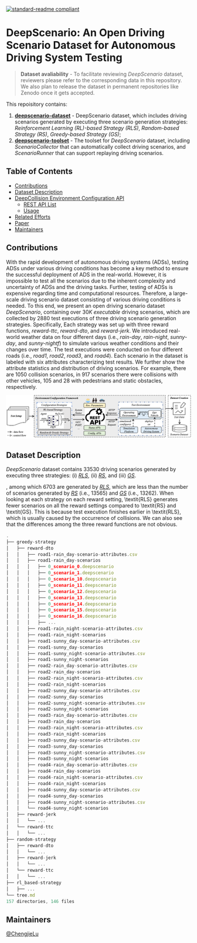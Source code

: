 [![standard-readme compliant](https://img.shields.io/badge/readme%20style-standard-brightgreen.svg?style=flat-square)](https://github.com/RichardLitt/standard-readme)
# DeepScenario: An Open Driving Scenario Dataset for Autonomous Driving System Testing

> **Dataset avaliability** - To facilitate reviewing *DeepScenario* dataset, reviewers please refer to the corresponding data in this repository. We also plan to release the dataset in permanent repositories like Zenodo once it gets accepted.<br/>

This repoisitory contains:

1. **[deepscenario-dataset](https://github.com/Simula-COMPLEX/DeepScenario/tree/main/deepscenario-dataset)** - DeepScenario dataset, which includes driving scenarios generated by executing three scenario generation strategies: *Reinforcement Learning (RL)-based Strategy (RLS)*, *Random-based Strategy (RS)*, *Greedy-based Strategy (GS)*;
2. **[deepscenario-toolset](https://github.com/Simula-COMPLEX/DeepScenario/tree/main/deepscenario-toolset)** - The toolset for *DeepScenario* dataset, including *ScenarioCollector* that can automatically collect driving scenarios, and *ScenarioRunner* that can support replaying driving scenarios.

## Table of Contents
- [Contributions](#contributions)
- [Dataset Description](#dataset-description)
- [DeepCollision Environment Configuration API](#deepCollision-environment-configuration-api)
  - [REST API List](#rest-api-list)
  - [Usage](#usage)
- [Related Efforts](#related-efforts)
- [Paper](#paper)
- [Maintainers](#maintainers)

## Contributions
With the rapid development of autonomous driving systems (ADSs), testing ADSs under various driving conditions has become a key method to ensure the successful deployment of ADS in the real-world. However, it is impossible to test all the scenarios due to the inherent complexity and uncertainty of ADSs and the driving tasks. Further, testing of ADSs is expensive regarding time and computational resources. Therefore, a large-scale driving scenario dataset consisting of various driving conditions is needed. To this end, we present an open driving scenario dataset *DeepScenario*, containing over 30*K* *executable* driving scenarios, which are collected by 2880 test executions of three driving scenario generation strategies. Specifically, Each strategy was set up with three reward functions, *reward-ttc*, *reward-dto*, and *reward-jerk*. We introduced real-world weather data on four different days (i.e., *rain-day*, *rain-night*, *sunny-day*, and *sunny-nightf*) to simulate various weather conditions and their changes over time. The test executions were conducted on four different roads (i.e., *road1*, *road2*, *road3*, and *road4*). 
Each scenario in the dataset is labeled with six attributes characterizing test results. We further show the attribute statistics and distribution of driving scenarios. For example, there are 1050 collision scenarios, in 917 scenarios there were collisions with other vehicles, 105 and 28 with pedestrians and static obstacles, respectively.

![image](https://github.com/Simula-COMPLEX/DeepScenario/blob/main/figures/dataset-generation-overview.png)

## Dataset Description
*DeepScenario* dataset contains 33530 driving scenarios generated by executing three strategies: (i) *[RLS](https://github.com/Simula-COMPLEX/DeepScenario/tree/main/deepscenario-dataset/rl_based-strategy)*, (ii) *[RS](https://github.com/Simula-COMPLEX/DeepScenario/tree/main/deepscenario-dataset/random-strategy)*, and (iii) *[GS](https://github.com/Simula-COMPLEX/DeepScenario/tree/main/deepscenario-dataset/greedy-strategy)*. 


, among which 6703 are generated by *[RLS](https://github.com/Simula-COMPLEX/DeepScenario/tree/main/deepscenario-dataset/rl_based-strategy)*, which are less than the number of scenarios generated by *[RS](https://github.com/Simula-COMPLEX/DeepScenario/tree/main/deepscenario-dataset/random-strategy)* (i.e., 13565) and *[GS](https://github.com/Simula-COMPLEX/DeepScenario/tree/main/deepscenario-dataset/greedy-strategy)* (i.e., 13262). When looking at each strategy on each reward setting, \textit{RLS} generates fewer scenarios on all the reward settings compared to \textit{RS} and \textit{GS}.
This is because test execution finishes earlier in \textit{RLS}, which is usually caused by the occurrence of collisions. We can also see that the differences among the three reward functions are not obvious.

```js	
.
├── greedy-strategy
│   ├── reward-dto
│   │   ├── road1-rain_day-scenario-attributes.csv
│   │   ├── road1-rain_day-scenarios
│   │   │   ├── 0_scenario_0.deepscenario
│   │   │   ├── 0_scenario_1.deepscenario
│   │   │   ├── 0_scenario_10.deepscenario
│   │   │   ├── 0_scenario_11.deepscenario
│   │   │   ├── 0_scenario_12.deepscenario
│   │   │   ├── 0_scenario_13.deepscenario
│   │   │   ├── 0_scenario_14.deepscenario
│   │   │   ├── 0_scenario_15.deepscenario
│   │   │   ├── 0_scenario_16.deepscenario
│   │   │   ├── ...
│   │   ├── road1-rain_night-scenario-attributes.csv
│   │   ├── road1-rain_night-scenarios
│   │   ├── road1-sunny_day-scenario-attributes.csv
│   │   ├── road1-sunny_day-scenarios
│   │   ├── road1-sunny_night-scenario-attributes.csv
│   │   ├── road1-sunny_night-scenarios
│   │   ├── road2-rain_day-scenario-attributes.csv
│   │   ├── road2-rain_day-scenarios
│   │   ├── road2-rain_night-scenario-attributes.csv
│   │   ├── road2-rain_night-scenarios
│   │   ├── road2-sunny_day-scenario-attributes.csv
│   │   ├── road2-sunny_day-scenarios
│   │   ├── road2-sunny_night-scenario-attributes.csv
│   │   ├── road2-sunny_night-scenarios
│   │   ├── road3-rain_day-scenario-attributes.csv
│   │   ├── road3-rain_day-scenarios
│   │   ├── road3-rain_night-scenario-attributes.csv
│   │   ├── road3-rain_night-scenarios
│   │   ├── road3-sunny_day-scenario-attributes.csv
│   │   ├── road3-sunny_day-scenarios
│   │   ├── road3-sunny_night-scenario-attributes.csv
│   │   ├── road3-sunny_night-scenarios
│   │   ├── road4-rain_day-scenario-attributes.csv
│   │   ├── road4-rain_day-scenarios
│   │   ├── road4-rain_night-scenario-attributes.csv
│   │   ├── road4-rain_night-scenarios
│   │   ├── road4-sunny_day-scenario-attributes.csv
│   │   ├── road4-sunny_day-scenarios
│   │   ├── road4-sunny_night-scenario-attributes.csv
│   │   └── road4-sunny_night-scenarios
│   ├── reward-jerk
│   │   └── ...
│   └── reward-ttc
│   │   └── ...
├── random-strategy
│   ├── reward-dto
│   │   └── ...
│   ├── reward-jerk
│   │   └── ...
│   └── reward-ttc
│   │   └── ...
├── rl_based-strategy
│   ├── ...
└── tree.md
157 directories, 146 files
```

## Maintainers
[@ChengjieLu](https://github.com/chengjie-lu)
